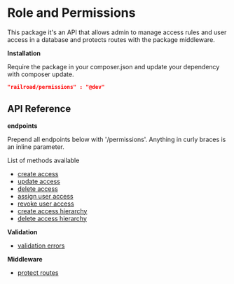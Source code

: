 Role and Permissions
=

This package it's an API that allows admin to manage access rules and user access in a database and protects routes with the package middleware.

**Installation**

Require the package in your composer.json and update your dependency with composer update.

```JSON
"railroad/permissions" : "@dev"
```

API Reference
-
**endpoints**

Prepend all endpoints below with '/permissions'. Anything in curly braces is an inline parameter.

List of methods available

-   [create access](create-access.md)
-   [update access](update-access.md)
-   [delete access](delete-access.md)
-   [assign user access](assign-user-access.md)
-   [revoke user access](revoke-user-access.md)
-   [create access hierarchy](create-acess-hierarchy.md)
-   [delete access hierarchy](delete-access-hierarchy.md)

**Validation**

-   [validation errors](validation-errors.md)

**Middleware**

-   [protect routes](protect-routes.md)